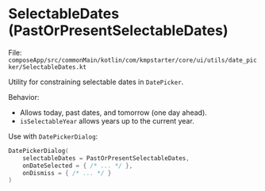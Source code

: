 # SelectableDates (PastOrPresentSelectableDates)

File: `composeApp/src/commonMain/kotlin/com/kmpstarter/core/ui/utils/date_picker/SelectableDates.kt`

Utility for constraining selectable dates in `DatePicker`.

Behavior:
- Allows today, past dates, and tomorrow (one day ahead).
- `isSelectableYear` allows years up to the current year.

Use with `DatePickerDialog`:
```kotlin
DatePickerDialog(
    selectableDates = PastOrPresentSelectableDates,
    onDateSelected = { /* ... */ },
    onDismiss = { /* ... */ }
)
```

